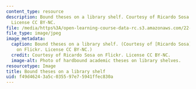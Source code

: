 ```yaml
---
content_type: resource
description: Bound theses on a library shelf. Courtesy of Ricardo Sosa on Flickr.
  License CC BY-NC.
file: /media/https%3A/open-learning-course-data-rc.s3.amazonaws.com/22-tht-undergraduate-thesis-tutorial-fall-2015/f49d46243a5c035597e75941ffec830a_22-thtf15.jpg
file_type: image/jpeg
image_metadata:
  caption: Bound theses on a library shelf. (Courtesy of [Ricardo Sosa](https://www.flickr.com/photos/chocogato/2176357791/)
    on Flickr. License CC BY-NC.)
  credit: Courtesy of Ricardo Sosa on Flickr. License CC BY-NC.
  image-alt: Photo of hardbound academic theses on library shelves.
resourcetype: Image
title: Bound theses on a library shelf
uid: f49d4624-3a5c-0355-97e7-5941ffec830a
---
```

